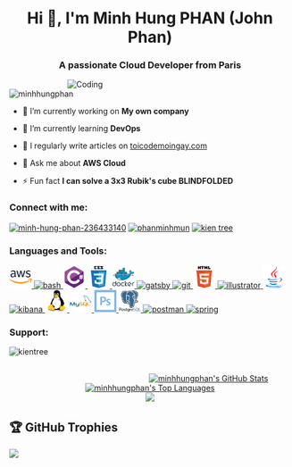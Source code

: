 <h1 align="center">Hi 👋, I'm Minh Hung PHAN (John Phan)</h1>
<h3 align="center">A passionate Cloud Developer from Paris</h3>
<img align="right" alt="Coding" width="400" src="https://giffiles.alphacoders.com/208/208553.gif">


<p align="left"> <img src="https://komarev.com/ghpvc/?username=minhhungphan&label=Profile%20views&color=0e75b6&style=flat" alt="minhhungphan" /> </p>

- 🔭 I’m currently working on **My own company**

- 🌱 I’m currently learning **DevOps**

- 📝 I regularly write articles on [toicodemoingay.com](https://toicodemoingay.com)

- 💬 Ask me about **AWS Cloud**

- ⚡ Fun fact **I can solve a 3x3 Rubik's cube BLINDFOLDED**

<h3 align="left">Connect with me:</h3>
<p align="left">
<a href="https://linkedin.com/in/minh-hung-phan-236433140" target="blank"><img align="center" src="https://raw.githubusercontent.com/rahuldkjain/github-profile-readme-generator/master/src/images/icons/Social/linked-in-alt.svg" alt="minh-hung-phan-236433140" height="30" width="40" /></a>
<a href="https://fb.com/phanminhmun" target="blank"><img align="center" src="https://raw.githubusercontent.com/rahuldkjain/github-profile-readme-generator/master/src/images/icons/Social/facebook.svg" alt="phanminhmun" height="30" width="40" /></a>
<a href="https://www.youtube.com/@kientree" target="blank"><img align="center" src="https://raw.githubusercontent.com/rahuldkjain/github-profile-readme-generator/master/src/images/icons/Social/youtube.svg" alt="kien tree" height="30" width="40" /></a>
</p>

<h3 align="left">Languages and Tools:</h3>
<p align="left"> <a href="https://aws.amazon.com" target="_blank" rel="noreferrer"> <img src="https://raw.githubusercontent.com/devicons/devicon/master/icons/amazonwebservices/amazonwebservices-original-wordmark.svg" alt="aws" width="40" height="40"/> </a> <a href="https://www.gnu.org/software/bash/" target="_blank" rel="noreferrer"> <img src="https://www.vectorlogo.zone/logos/gnu_bash/gnu_bash-icon.svg" alt="bash" width="40" height="40"/> </a> <a href="https://www.w3schools.com/cs/" target="_blank" rel="noreferrer"> <img src="https://raw.githubusercontent.com/devicons/devicon/master/icons/csharp/csharp-original.svg" alt="csharp" width="40" height="40"/> </a> <a href="https://www.w3schools.com/css/" target="_blank" rel="noreferrer"> <img src="https://raw.githubusercontent.com/devicons/devicon/master/icons/css3/css3-original-wordmark.svg" alt="css3" width="40" height="40"/> </a> <a href="https://www.docker.com/" target="_blank" rel="noreferrer"> <img src="https://raw.githubusercontent.com/devicons/devicon/master/icons/docker/docker-original-wordmark.svg" alt="docker" width="40" height="40"/> </a> <a href="https://www.gatsbyjs.com/" target="_blank" rel="noreferrer"> <img src="https://www.vectorlogo.zone/logos/gatsbyjs/gatsbyjs-icon.svg" alt="gatsby" width="40" height="40"/> </a> <a href="https://git-scm.com/" target="_blank" rel="noreferrer"> <img src="https://www.vectorlogo.zone/logos/git-scm/git-scm-icon.svg" alt="git" width="40" height="40"/> </a> <a href="https://www.w3.org/html/" target="_blank" rel="noreferrer"> <img src="https://raw.githubusercontent.com/devicons/devicon/master/icons/html5/html5-original-wordmark.svg" alt="html5" width="40" height="40"/> </a> <a href="https://www.adobe.com/in/products/illustrator.html" target="_blank" rel="noreferrer"> <img src="https://www.vectorlogo.zone/logos/adobe_illustrator/adobe_illustrator-icon.svg" alt="illustrator" width="40" height="40"/> </a> <a href="https://www.java.com" target="_blank" rel="noreferrer"> <img src="https://raw.githubusercontent.com/devicons/devicon/master/icons/java/java-original.svg" alt="java" width="40" height="40"/> </a> <a href="https://www.elastic.co/kibana" target="_blank" rel="noreferrer"> <img src="https://www.vectorlogo.zone/logos/elasticco_kibana/elasticco_kibana-icon.svg" alt="kibana" width="40" height="40"/> </a> <a href="https://www.linux.org/" target="_blank" rel="noreferrer"> <img src="https://raw.githubusercontent.com/devicons/devicon/master/icons/linux/linux-original.svg" alt="linux" width="40" height="40"/> </a> <a href="https://www.mysql.com/" target="_blank" rel="noreferrer"> <img src="https://raw.githubusercontent.com/devicons/devicon/master/icons/mysql/mysql-original-wordmark.svg" alt="mysql" width="40" height="40"/> </a> <a href="https://www.photoshop.com/en" target="_blank" rel="noreferrer"> <img src="https://raw.githubusercontent.com/devicons/devicon/master/icons/photoshop/photoshop-line.svg" alt="photoshop" width="40" height="40"/> </a> <a href="https://www.postgresql.org" target="_blank" rel="noreferrer"> <img src="https://raw.githubusercontent.com/devicons/devicon/master/icons/postgresql/postgresql-original-wordmark.svg" alt="postgresql" width="40" height="40"/> </a> <a href="https://postman.com" target="_blank" rel="noreferrer"> <img src="https://www.vectorlogo.zone/logos/getpostman/getpostman-icon.svg" alt="postman" width="40" height="40"/> </a> <a href="https://spring.io/" target="_blank" rel="noreferrer"> <img src="https://www.vectorlogo.zone/logos/springio/springio-icon.svg" alt="spring" width="40" height="40"/> </a> </p>

<h3 align="left">Support:</h3>
<p><a href="https://www.buymeacoffee.com/kientree"> <img align="left" src="https://cdn.buymeacoffee.com/buttons/v2/default-yellow.png" height="50" width="210" alt="kientree" /></a></p><br><br>


<p></p>

<div align="center">
  <a href="https://github.com/minhhungphan">
  <img height="180em" src="https://github-readme-stats.vercel.app/api?username=minhhungphan&show_icons=true&include_all_commits=true&theme=tokyonight&count_private=true&cache_seconds=1800" alt="minhhungphan's GitHub Stats" />
  <img height="180em" src="https://github-readme-stats.vercel.app/api/top-langs/?username=minhhungphan&theme=tokyonight&layout=compact&cache_seconds=1800" alt="minhhungphan's Top Languages" />
  </a>
</div>

<div align="center">
  <img src="https://github-readme-streak-stats.herokuapp.com/?user=minhhungphan&theme=tokyonight">
</div>

<h2>🏆 GitHub Trophies</h2>
<img src="https://github-profile-trophy.vercel.app/?username=Van-Hoang-Kha&theme=dracular&column=7" >

